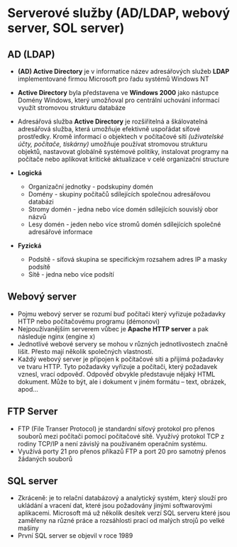 # Serverové služby (AD/LDAP, webový server, SOL server)
## AD (LDAP)
- **(AD) Active Directory** je v informatice název adresářových služeb **LDAP** implementované firmou Microsoft pro řadu systémů Windows NT
- **Active Directory** byla představena ve **Windows 2000** jako nástupce Domény Windows, který umožňoval pro centrální uchování informací využít stromovou strukturu databáze
- Adresářová služba **Active Directory** je rozšiřitelná a škálovatelná adresářová služba, která umožňuje efektivně uspořádat síťové prostředky. Kromě informací o objektech v počítačové síti *(uživatelské účty, počítače, tiskárny)* umožňuje používat stromovou strukturu objektů, nastavovat globálně systémové politiky, instalovat programy na počítače nebo aplikovat kritické aktualizace v celé organizační structure

- **Logická**
  - Organizační jednotky - podskupiny domén
  - Domény - skupiny počítačů sdílejících společnou adresářovou databázi
  - Stromy domén - jedna nebo více domén sdílejících souvislý obor názvů
  - Lesy domén - jeden nebo více stromů domén sdílejících společné adresářové informace
- **Fyzická**
  - Podsítě - síťová skupina se specifickým rozsahem adres IP a masky podsítě
  - Sítě - jedna nebo více podsítí

## **Webový server**
- Pojmu webový server se rozumí buď počítači který vyřizuje požadavky HTTP nebo počítačovému programu (démonovi)
- Nejpoužívanějším serverem vůbec je **Apache HTTP server** a pak následuje nginx (engine x)
- Jednotlivé webové servery se mohou v různých jednotlivostech značně lišit. Přesto mají několik společných vlastností.
- Každý webový server je připojen k počítačové síti a přijímá požadavky ve tvaru HTTP. Tyto požadavky vyřizuje a počítači, který požadavek vznesl, vrací odpověď. Odpověď obvykle představuje nějaký HTML dokument. Může to být, ale i dokument v jiném formátu – text, obrázek, apod…
## **FTP Server**
- FTP (File Transer Protocol) je standardní síťový protokol pro přenos souborů mezi počítači pomocí počítačové sítě. Využívý protokol TCP z rodiny TCP/IP a není závislý na používaném operačním systému.
- Využívá porty 21 pro přenos příkazů FTP a port 20 pro samotný přenos žádaných souborů

## **SQL server**
- Zkráceně: je to relační databázový a analytický systém, který slouží pro ukládání a vracení dat, které jsou požadovány jinými softwarovými aplikacemi. Microsoft má už několik desítek verzí SQL serveru které jsou zaměřeny na různé práce a rozsáhlosti prací od malých strojů po velké mašiny
- První SQL server se objevil v roce 1989

